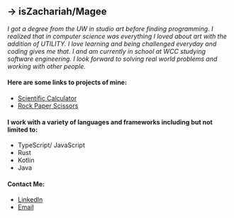 

## -> __isZachariah/Magee__

_I got a degree from the UW in studio art before finding programming. I realized that in computer science was everything I loved about art with the addition of UTILITY. I love learning and being challenged everyday and coding gives me that. I and am currently in school at WCC studying software engineering. I look forward to solving real world problems and working with other people._

#### Here are some links to projects of mine:

+ [Scientific Calculator](https://iszachariah.github.io/scientific-calculator/)
+ [Rock Paper Scissors](https://iszachariah.github.io/RockPaperScissors-react/)

#### I work with a variety of languages and frameworks including but not limited to:
- TypeScript/ JavaScript
- Rust
- Kotlin
- Java

#### Contact Me:
- [LinkedIn](https://www.linkedin.com/in/zachariahmagee/)
- [Email](zachariahmagee@gmail.com)



